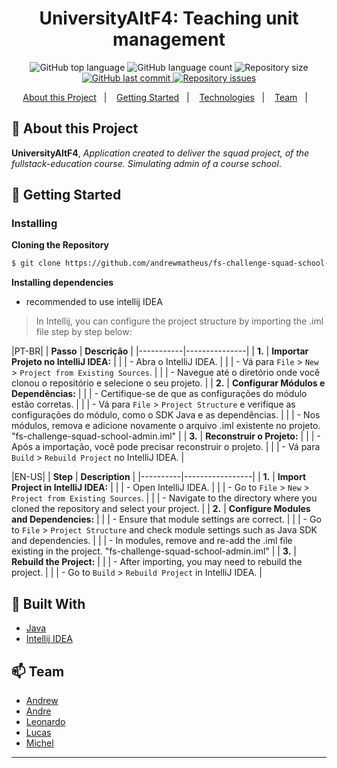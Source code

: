 <h1 align="center">
  UniversityAltF4: Teaching unit management
</h1>  

<p align="center">    
  <img alt="GitHub top language" src="https://img.shields.io/github/languages/top/andrewmatheus/fs-challenge-squad-school-admin.svg">  

  <img alt="GitHub language count" src="https://img.shields.io/github/languages/count/andrewmatheus/fs-challenge-squad-school-admin.svg">

  <img alt="Repository size" src="https://img.shields.io/github/repo-size/andrewmatheus/fs-challenge-squad-school-admin.svg">
  <a href="https://github.com/andrewmatheus/fs-challenge-squad-school-admin/commits/master">
    <img alt="GitHub last commit" src="https://img.shields.io/github/last-commit/andrewmatheus/fs-challenge-squad-school-admin.svg">
  </a>

  <a href="https://github.com/andrewmatheus/fs-challenge-squad-school-admin/issues">
    <img alt="Repository issues" src="https://img.shields.io/github/issues/andrewmatheus/fs-challenge-squad-school-admin.svg">
  </a>
  
</p>
   
<p align="center">
  <a href="#notebook-About-this-Project">About this Project</a>&nbsp;&nbsp;&nbsp;|&nbsp;&nbsp;&nbsp;
  <a href="#rocket-Getting-Started">Getting Started</a>&nbsp;&nbsp;&nbsp;|&nbsp;&nbsp;&nbsp;
  <a href="#hammer-Built-With">Technologies</a>&nbsp;&nbsp;&nbsp;|&nbsp;&nbsp;&nbsp;  
  <a href="#mailbox-Team">Team</a>&nbsp;&nbsp;&nbsp;|&nbsp;&nbsp;&nbsp;    
</p>   
   
   
## :notebook: About this Project

**UniversityAltF4**, *Application created to deliver the squad project, of the fullstack-education course. Simulating admin of a course school*.   

## :rocket: Getting Started

### Installing

**Cloning the Repository**

```bash
$ git clone https://github.com/andrewmatheus/fs-challenge-squad-school-admin.git
```

**Installing dependencies**

- recommended to use intellij IDEA

> In Intellij, you can configure the project structure by importing the .iml file step by step below:

|PT-BR|
| **Passo** | **Descrição** |
|-----------|---------------|
| **1.**    | **Importar Projeto no IntelliJ IDEA:** |
|           |   - Abra o IntelliJ IDEA. |
|           |   - Vá para `File` > `New` > `Project from Existing Sources`. |
|           |   - Navegue até o diretório onde você clonou o repositório e selecione o seu projeto. |
| **2.**    | **Configurar Módulos e Dependências:** |
|           |   - Certifique-se de que as configurações do módulo estão corretas. |
|           |   - Vá para `File` > `Project Structure` e verifique as configurações do módulo, como o SDK Java e as dependências. |
|           |   - Nos módulos, remova e adicione novamente o arquivo .iml existente no projeto. "fs-challenge-squad-school-admin.iml" |
| **3.**    | **Reconstruir o Projeto:** |
|           |   - Após a importação, você pode precisar reconstruir o projeto. |
|           |   - Vá para `Build` > `Rebuild Project` no IntelliJ IDEA. |

|EN-US|
| **Step** | **Description** |
|----------|-----------------|
| **1.**   | **Import Project in IntelliJ IDEA:** |
|          |   - Open IntelliJ IDEA. |
|          |   - Go to `File` > `New` > `Project from Existing Sources`. |
|          |   - Navigate to the directory where you cloned the repository and select your project. |
| **2.**   | **Configure Modules and Dependencies:** |
|          |   - Ensure that module settings are correct. |
|          |   - Go to `File` > `Project Structure` and check module settings such as Java SDK and dependencies. |
|          |   - In modules, remove and re-add the .iml file existing in the project. "fs-challenge-squad-school-admin.iml" |
| **3.**   | **Rebuild the Project:** |
|          |   - After importing, you may need to rebuild the project. |
|          |   - Go to `Build` > `Rebuild Project` in IntelliJ IDEA. |


## :hammer: Built With

- [Java](https://dev.java/learn/getting-started/)
- [Intellij IDEA](https://www.jetbrains.com/pt-br/idea/)

## :mailbox: Team

- [Andrew](https://github.com/andrewmatheus)
- [Andre](https://github.com/andrefajardo)
- [Leonardo](https://github.com/devleo-m)
- [Lucas](https://github.com/lucascarnu)
- [Michel](https://github.com/micheldrv)
  
------------------
